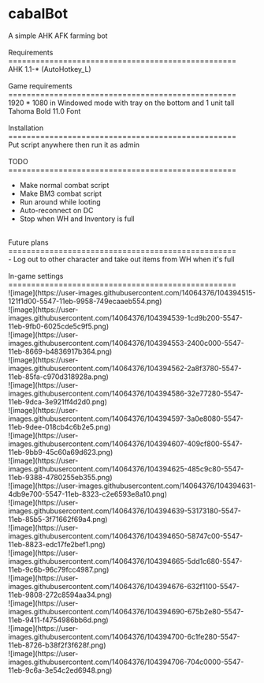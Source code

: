 # cabalBot<br>
A simple AHK AFK farming bot<br>
<br>
Requirements<br>
==================================================<br>
AHK 1.1-* (AutoHotkey_L)<br>
<br>
Game requirements<br>
==================================================<br>
1920 * 1080 in Windowed mode with tray on the bottom and 1 unit tall<br>
Tahoma Bold 11.0 Font<br>
<br>
Installation<br>
==================================================<br>
Put script anywhere then run it as admin<br>
<br>
TODO<br>
==================================================<br>
- Make normal combat script<br>
- Make BM3 combat script<br>
- Run around while looting<br>
- Auto-reconnect on DC<br>
- Stop when WH and Inventory is full<br>
<br>
Future plans<br>
==================================================<br>
- Log out to other character and take out items from WH when it's full<br>
<br>
In-game settings<br>
==================================================<br>
![image](https://user-images.githubusercontent.com/14064376/104394515-121f1d00-5547-11eb-9958-749ecaaeb554.png)<br>
![image](https://user-images.githubusercontent.com/14064376/104394539-1cd9b200-5547-11eb-9fb0-6025cde5c9f5.png)<br>
![image](https://user-images.githubusercontent.com/14064376/104394553-2400c000-5547-11eb-8669-b4836917b364.png)<br>
![image](https://user-images.githubusercontent.com/14064376/104394562-2a8f3780-5547-11eb-85fa-c970d318928a.png)<br>
![image](https://user-images.githubusercontent.com/14064376/104394586-32e77280-5547-11eb-9dca-3e921ff4d2d0.png)<br>
![image](https://user-images.githubusercontent.com/14064376/104394597-3a0e8080-5547-11eb-9dee-018cb4c6b2e5.png)<br>
![image](https://user-images.githubusercontent.com/14064376/104394607-409cf800-5547-11eb-9bb9-45c60a69d623.png)<br>
![image](https://user-images.githubusercontent.com/14064376/104394625-485c9c80-5547-11eb-9388-4780255eb355.png)<br>
![image](https://user-images.githubusercontent.com/14064376/104394631-4db9e700-5547-11eb-8323-c2e6593e8a10.png)<br>
![image](https://user-images.githubusercontent.com/14064376/104394639-53173180-5547-11eb-85b5-3f71662f69a4.png)<br>
![image](https://user-images.githubusercontent.com/14064376/104394650-58747c00-5547-11eb-8823-edc17fe2bef1.png)<br>
![image](https://user-images.githubusercontent.com/14064376/104394665-5dd1c680-5547-11eb-9c6b-96c79fcc4987.png)<br>
![image](https://user-images.githubusercontent.com/14064376/104394676-632f1100-5547-11eb-9808-272c8594aa34.png)<br>
![image](https://user-images.githubusercontent.com/14064376/104394690-675b2e80-5547-11eb-9411-f4754986bb6d.png)<br>
![image](https://user-images.githubusercontent.com/14064376/104394700-6c1fe280-5547-11eb-8726-b38f2f3f628f.png)<br>
![image](https://user-images.githubusercontent.com/14064376/104394706-704c0000-5547-11eb-9c6a-3e54c2ed6948.png)<br>
